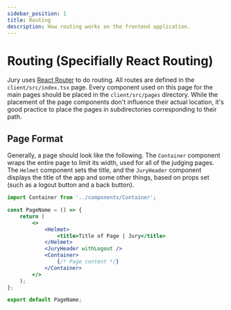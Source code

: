 ```yaml
---
sidebar_position: 1
title: Routing
description: How routing works on the frontend application.
---
```


# Routing (Specifially React Routing)

Jury uses [React Router](https://reactrouter.com/en/main) to do routing. All routes are defined in the `client/src/index.tsx` page. Every component used on this page for the main pages should be placed in the `client/src/pages` directory. While the placement of the page components don't influence their actual location, it's good practice to place the pages in subdirectories corresponding to their path.

## Page Format

Generally, a page should look like the following. The `Container` component wraps the entire page to limit its width, used for all of the judging pages. The `Helmet` component sets the title, and the `JuryHeader` component displays the title of the app and some other things, based on props set (such as a logout button and a back button).

```jsx
import Container from '../components/Container';

const PageName = () => {
    return (
        <>
            <Helmet>
                <title>Title of Page | Jury</title>
            </Helmet>
            <JuryHeader withLogout />
            <Container>
                {/* Page content */}
            </Container>
        </>
    );
};

export default PageName;
```
